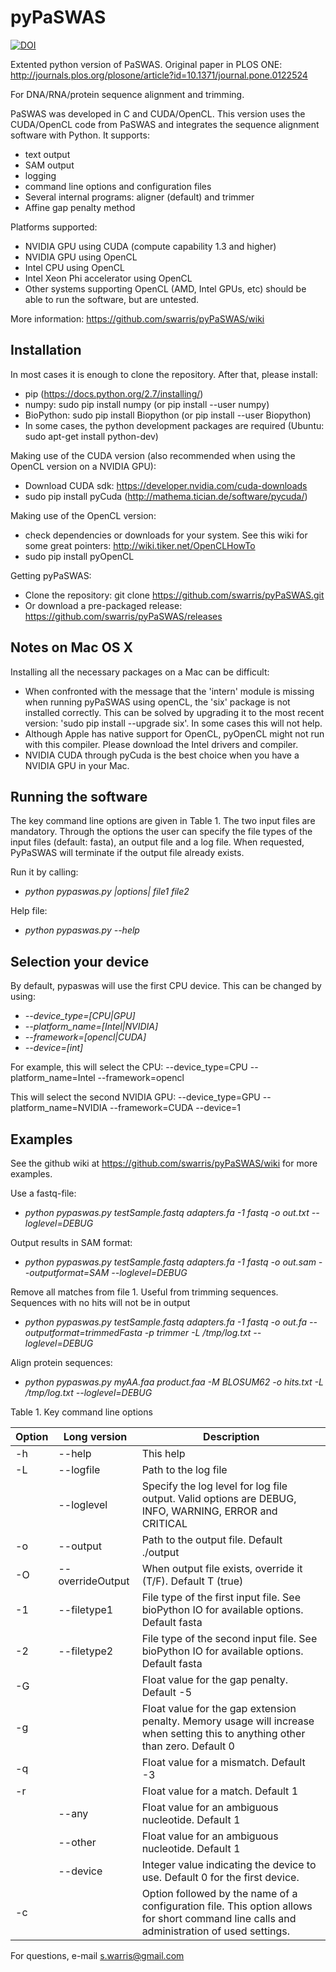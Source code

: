 pyPaSWAS
========
[![DOI](https://zenodo.org/badge/28648467.svg)](https://zenodo.org/badge/latestdoi/28648467)

Extented python version of PaSWAS. Original paper in PLOS ONE: http://journals.plos.org/plosone/article?id=10.1371/journal.pone.0122524

For DNA/RNA/protein sequence alignment and trimming. 

PaSWAS was developed in C and CUDA/OpenCL. This version uses the CUDA/OpenCL code from PaSWAS and integrates the sequence alignment software with Python. It supports:
- text output
- SAM output
- logging
- command line options and configuration files
- Several internal programs: aligner (default) and trimmer 
- Affine gap penalty method

Platforms supported:
- NVIDIA GPU using CUDA (compute capability 1.3 and higher) 
- NVIDIA GPU using OpenCL
- Intel CPU using OpenCL
- Intel Xeon Phi accelerator using OpenCL
- Other systems supporting OpenCL (AMD, Intel GPUs, etc) should be able to run the software, but are untested.

More information: https://github.com/swarris/pyPaSWAS/wiki

Installation
------------
In most cases it is enough to clone the repository. After that, please install:
- pip (https://docs.python.org/2.7/installing/)
- numpy: sudo pip install numpy (or pip install --user numpy)
- BioPython: sudo pip install Biopython (or pip install --user Biopython)
- In some cases, the python development packages are required (Ubuntu: sudo apt-get install python-dev) 

Making use of the CUDA version (also recommended when using the OpenCL version on a NVIDIA GPU):
- Download CUDA sdk: https://developer.nvidia.com/cuda-downloads
- sudo pip install pyCuda (http://mathema.tician.de/software/pycuda/)

Making use of the OpenCL version:
- check dependencies or downloads for your system. See this wiki for some great pointers: http://wiki.tiker.net/OpenCLHowTo
- sudo pip install pyOpenCL

Getting pyPaSWAS:
- Clone the repository: git clone https://github.com/swarris/pyPaSWAS.git
- Or download a pre-packaged release: https://github.com/swarris/pyPaSWAS/releases

Notes on Mac OS X
--------------
Installing all the necessary packages on a Mac can be difficult:
- When confronted with the message that the 'intern' module is missing when running pyPaSWAS using openCL, the 'six' package is not installed correctly. This can be solved by upgrading it to the most recent version: 'sudo pip install --upgrade six'. In some cases this will not help.  
- Although Apple has native support for OpenCL, pyOpenCL might not run with this compiler. Please download the Intel drivers and compiler.
- NVIDIA CUDA through pyCuda is the best choice when you have a NVIDIA GPU in your Mac. 

Running the software
-------------------- 

The key command line options are given in Table 1. The two input files are mandatory. Through the options the user can specify the file types of the input files (default: fasta), an output file and a log file. When requested, PyPaSWAS will terminate if the output file already exists.

Run it by calling:
- *python pypaswas.py |options| file1 file2*

Help file:
- *python pypaswas.py --help*

Selection your device
---------------------
By default, pypaswas will use the first CPU device. This can be changed by using:
- *--device_type=[CPU|GPU]*
- *--platform_name=[Intel|NVIDIA]*
- *--framework=[opencl|CUDA]*
- *--device=[int]*

For example, this will select the CPU: --device_type=CPU --platform_name=Intel --framework=opencl

This will select the second NVIDIA GPU: --device_type=GPU --platform_name=NVIDIA --framework=CUDA --device=1


Examples
--------
See the github wiki at https://github.com/swarris/pyPaSWAS/wiki for more examples.

Use a fastq-file:
- *python pypaswas.py testSample.fastq adapters.fa -1 fastq -o out.txt --loglevel=DEBUG*

Output results in SAM format:
- *python pypaswas.py testSample.fastq adapters.fa -1 fastq -o out.sam --outputformat=SAM --loglevel=DEBUG*

Remove all matches from file 1. Useful from trimming sequences. Sequences with no hits will not be in output
- *python pypaswas.py testSample.fastq adapters.fa -1 fastq -o out.fa --outputformat=trimmedFasta -p trimmer -L /tmp/log.txt --loglevel=DEBUG*

Align protein sequences:
- *python pypaswas.py myAA.faa product.faa -M BLOSUM62 -o hits.txt -L /tmp/log.txt --loglevel=DEBUG*



Table 1. Key command line options

| Option	| Long version	| Description|
| --------- | ------------- | ---------- |
| -h| --help| This help|  
|-L	| --logfile	| Path to the log file| 
|	| --loglevel	| Specify the log level for log file output. Valid options are DEBUG, INFO, WARNING, ERROR and CRITICAL| 
|-o	| --output	| Path to the output file. Default ./output| 
|-O	| --overrideOutput	| When output file exists, override it (T/F). Default T (true) | 
|-1	| --filetype1	| File type of the first input file. See bioPython IO for available options. Default fasta| 
|-2	| --filetype2	| File type of the second input file. See bioPython IO for available options. Default fasta| 
|-G	| 	| Float value for the gap penalty. Default -5| 
|-g |   | Float value for the gap extension penalty. Memory usage will increase when setting this to anything other than zero.  Default 0 | 
|-q	| 	| Float value for a mismatch. Default -3| 
|-r	| 	| Float value for a match. Default 1| 
|	| --any	| Float value for an ambiguous nucleotide. Default 1| 
|	| --other	| Float value for an ambiguous nucleotide. Default 1| 
|	| --device	| Integer value indicating the device to use. Default 0 for the first device. | 
|-c	| 	| Option followed by the name of a configuration file. This option allows for short command line calls and administration of used settings. | 

For questions, e-mail s.warris@gmail.com
